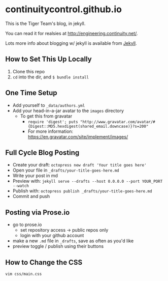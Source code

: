 continuitycontrol.github.io
===========================

This is the Tiger Team's blog, in jekyll.

You can read it for realsies at http://engineering.continuity.net/.

Lots more info about blogging w/ jekyll is available from [Jekyll](http://jekyllrb.com/docs/posts/).

## How to Set This Up Locally

1. Clone this repo
2. `cd` into the dir, and `$ bundle install`

## One Time Setup

* Add yourself to `_data/authors.yml`
* Add your head-in-a-jar avatar to the `images` directory
  * To get this from gravatar
    * `require 'digest'; puts "http://www.gravatar.com/avatar/#{Digest::MD5.hexdigest(shared_email.downcase)}?s=200"`
    * For more information: https://en.gravatar.com/site/implement/images/

## Full Cycle Blog Posting

* Create your draft: `octopress new draft 'Your title goes here'`
* Open your file in `_drafts/your-title-goes-here.md`
* Write your post in md
* Preview with: `jekyll serve --drafts --host 0.0.0.0 --port YOUR_PORT --watch`
* Publish with: `octopress publish _drafts/your-title-goes-here.md`
* Commit and push

## Posting via Prose.io

* go to prose.io
	* set repository access -> public repos only
    * login with your github account
* make a new `.md` file in `_drafts`, save as often as you'd like
* preview toggle / publish using their buttons

## How to Change the CSS

`vim css/main.css`
